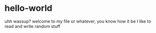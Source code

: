 # hello-world
uhh wassup? welcome to my file or whatever, you know how it be
I like to read and write random stuff
